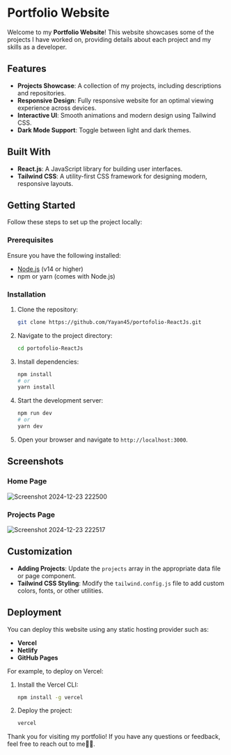 # Portfolio Website

Welcome to my **Portfolio Website**! This website showcases some of the projects I have worked on, providing details about each project and my skills as a developer.

## Features

- **Projects Showcase**: A collection of my projects, including descriptions and repositories.
- **Responsive Design**: Fully responsive website for an optimal viewing experience across devices.
- **Interactive UI**: Smooth animations and modern design using Tailwind CSS.
- **Dark Mode Support**: Toggle between light and dark themes.

## Built With

- **React.js**: A JavaScript library for building user interfaces.
- **Tailwind CSS**: A utility-first CSS framework for designing modern, responsive layouts.

## Getting Started

Follow these steps to set up the project locally:

### Prerequisites

Ensure you have the following installed:

- [Node.js](https://nodejs.org/) (v14 or higher)
- npm or yarn (comes with Node.js)

### Installation

1. Clone the repository:
   ```bash
   git clone https://github.com/Yayan45/portofolio-ReactJs.git
   ```

2. Navigate to the project directory:
   ```bash
   cd portofolio-ReactJs
   ```

3. Install dependencies:
   ```bash
   npm install
   # or
   yarn install
   ```

4. Start the development server:
   ```bash
   npm run dev
   # or
   yarn dev
   ```

5. Open your browser and navigate to `http://localhost:3000`.


## Screenshots

### Home Page
![Screenshot 2024-12-23 222500](https://github.com/user-attachments/assets/4046bde3-5eb5-4be3-8db2-3233684f080a)

### Projects Page
![Screenshot 2024-12-23 222517](https://github.com/user-attachments/assets/c77c1dd3-ef7f-4a30-9e31-d107dd92485c)


## Customization

- **Adding Projects**: Update the `projects` array in the appropriate data file or page component.
- **Tailwind CSS Styling**: Modify the `tailwind.config.js` file to add custom colors, fonts, or other utilities.

## Deployment

You can deploy this website using any static hosting provider such as:

- **Vercel**
- **Netlify**
- **GitHub Pages**

For example, to deploy on Vercel:

1. Install the Vercel CLI:
   ```bash
   npm install -g vercel
   ```

2. Deploy the project:
   ```bash
   vercel
   ```


Thank you for visiting my portfolio! If you have any questions or feedback, feel free to reach out to me👋😊.


